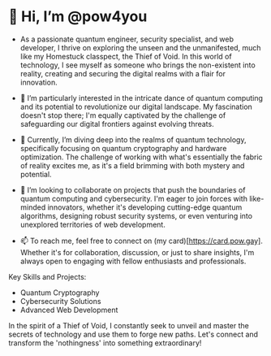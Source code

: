 # 👋 Hi, I’m @pow4you


- As a passionate quantum engineer, security specialist, and web developer, I thrive on exploring the unseen and the unmanifested, much like my Homestuck classpect, the Thief of Void. In this world of technology, I see myself as someone who brings the non-existent into reality, creating and securing the digital realms with a flair for innovation.

- 👀 I’m particularly interested in the intricate dance of quantum computing and its potential to revolutionize our digital landscape. My fascination doesn't stop there; I'm equally captivated by the challenge of safeguarding our digital frontiers against evolving threats.

- 🌱 Currently, I’m diving deep into the realms of quantum technology, specifically focusing on quantum cryptography and hardware optimization. The challenge of working with what's essentially the fabric of reality excites me, as it's a field brimming with both mystery and potential.

- 💞️ I’m looking to collaborate on projects that push the boundaries of quantum computing and cybersecurity. I'm eager to join forces with like-minded innovators, whether it's developing cutting-edge quantum algorithms, designing robust security systems, or even venturing into unexplored territories of web development.

- 📫 To reach me, feel free to connect on (my card)[https://card.pow.gay]. Whether it's for collaboration, discussion, or just to share insights, I'm always open to engaging with fellow enthusiasts and professionals.

Key Skills and Projects:
- Quantum Cryptography
- Cybersecurity Solutions
- Advanced Web Development

In the spirit of a Thief of Void, I constantly seek to unveil and master the secrets of technology and use them to forge new paths. Let's connect and transform the 'nothingness' into something extraordinary!
